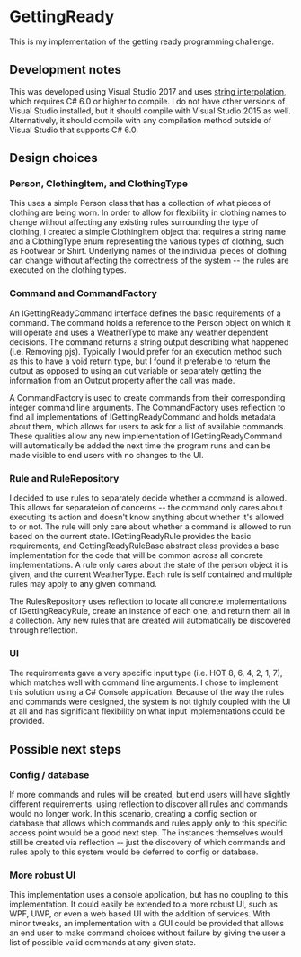 # GettingReady
This is my implementation of the getting ready programming challenge. 

## Development notes
This was developed using Visual Studio 2017 and uses [string interpolation](https://docs.microsoft.com/en-us/dotnet/csharp/language-reference/keywords/interpolated-strings), which requires C# 6.0 or higher to compile. I do not have
other versions of Visual Studio installed, but it should compile with Visual Studio 2015 as well. Alternatively, it should compile
with any compilation method outside of Visual Studio that supports C# 6.0. 

## Design choices

### Person, ClothingItem, and ClothingType
This uses a simple Person class that has a collection of what pieces of clothing are being worn. In order to allow for 
flexibility in clothing names to change without affecting any existing rules surrounding the type of clothing, I created 
a simple ClothingItem object that requires a string name and a ClothingType enum representing the various types of clothing, 
such as Footwear or Shirt. Underlying names of the individual pieces of clothing can change without affecting the correctness 
of the system -- the rules are executed on the clothing types.

### Command and CommandFactory
An IGettingReadyCommand interface defines the basic requirements of a command. The command holds a reference to the Person object
on which it will operate and uses a WeatherType to make any weather dependent decisions. The command returns a string output 
describing what happened (i.e. Removing pjs). Typically I would prefer for an execution method such as this to have a void return type, 
but I found it preferable to return the output as opposed to using an out variable or separately getting the information from
an Output property after the call was made. 

A CommandFactory is used to create commands from their corresponding integer command line arguments. The CommandFactory uses 
reflection to find all implementations of IGettingReadyCommand and holds metadata about them, which allows for users to ask for 
a list of available commands. These qualities allow any new implementation of IGettingReadyCommand will automatically be 
added the next time the program runs and can be made visible to end users with no changes to the UI. 

### Rule and RuleRepository
I decided to use rules to separately decide whether a command is allowed. This allows for separateion of concerns -- the command
only cares about executing its action and doesn't know anything about whether it's allowed to or not. The rule will only care about
whether a command is allowed to run based on the current state. IGettingReadyRule provides the basic requirements, and 
GettingReadyRuleBase abstract class provides a base implementation for the code that will be common across all concrete 
implementations. A rule only cares about the state of the person object it is given, and the current WeatherType. Each rule is
self contained and multiple rules may apply to any given command.

The RulesRepository uses reflection to locate all concrete implementations of IGettingReadyRule, create an instance of each one,
and return them all in a collection. Any new rules that are created will automatically be discovered through reflection.

### UI
The requirements gave a very specific input type (i.e. HOT 8, 6, 4, 2, 1, 7), which matches well with command line arguments. I chose
to implement this solution using a C# Console application. Because of the way the rules and commands were designed, the system is
not tightly coupled with the UI at all and has significant flexibility on what input implementations could be provided.

## Possible next steps

### Config / database
If more commands and rules will be created, but end users will have slightly different requirements, using reflection to discover 
all rules and commands would no longer work. In this scenario, creating a config section or database that allows which commands and 
rules apply only to this specific access point would be a good next step. The instances themselves would still be created via
reflection -- just the discovery of which commands and rules apply to this system would be deferred to config or database. 

### More robust UI
This implementation uses a console application, but has no coupling to this implementation. It could easily be extended to a more 
robust UI, such as WPF, UWP, or even a web based UI with the addition of services. With minor tweaks, an implementation with a GUI 
could be provided that allows an end user to make command choices without failure by giving the user a list of possible valid
commands at any given state. 
